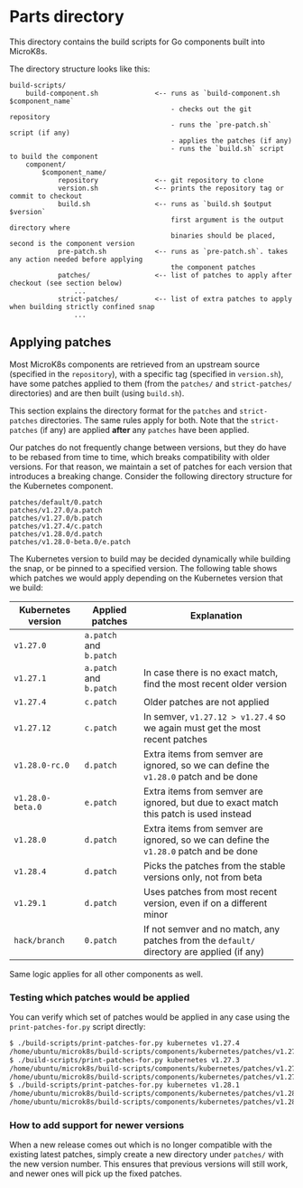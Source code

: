 # Parts directory

This directory contains the build scripts for Go components built into MicroK8s.

The directory structure looks like this:

```
build-scripts/
    build-component.sh              <-- runs as `build-component.sh $component_name`
                                        - checks out the git repository
                                        - runs the `pre-patch.sh` script (if any)
                                        - applies the patches (if any)
                                        - runs the `build.sh` script to build the component
    component/
        $component_name/
            repository              <-- git repository to clone
            version.sh              <-- prints the repository tag or commit to checkout
            build.sh                <-- runs as `build.sh $output $version`
                                        first argument is the output directory where
                                        binaries should be placed, second is the component version
            pre-patch.sh            <-- runs as `pre-patch.sh`. takes any action needed before applying
                                        the component patches
            patches/                <-- list of patches to apply after checkout (see section below)
                ...
            strict-patches/         <-- list of extra patches to apply when building strictly confined snap
                ...
```

## Applying patches

Most MicroK8s components are retrieved from an upstream source (specified in the `repository`), with a specific tag (specified in `version.sh`), have some patches applied to them (from the `patches/` and `strict-patches/` directories) and are then built (using `build.sh`).


This section explains the directory format for the `patches` and `strict-patches` directories. The same rules apply for both. Note that the `strict-patches` (if any) are applied **after** any `patches` have been applied.

Our patches do not frequently change between versions, but they do have to be rebased from time to time, which breaks compatibility with older versions. For that reason, we maintain a set of patches for each version that introduces a breaking change. Consider the following directory structure for the Kubernetes component.

```
patches/default/0.patch
patches/v1.27.0/a.patch
patches/v1.27.0/b.patch
patches/v1.27.4/c.patch
patches/v1.28.0/d.patch
patches/v1.28.0-beta.0/e.patch
```

The Kubernetes version to build may be decided dynamically while building the snap, or be pinned to a specified version. The following table shows which patches we would apply depending on the Kubernetes version that we build:

| Kubernetes version | Applied patches         | Explanation                                                                                |
| ------------------ | ----------------------- | ------------------------------------------------------------------------------------------ |
| `v1.27.0`          | `a.patch` and `b.patch` |                                                                                            |
| `v1.27.1`          | `a.patch` and `b.patch` | In case there is no exact match, find the most recent older version                        |
| `v1.27.4`          | `c.patch`               | Older patches are not applied                                                              |
| `v1.27.12`         | `c.patch`               | In semver, `v1.27.12 > v1.27.4` so we again must get the most recent patches               |
| `v1.28.0-rc.0`     | `d.patch`               | Extra items from semver are ignored, so we can define the `v1.28.0` patch and be done      |
| `v1.28.0-beta.0`   | `e.patch`               | Extra items from semver are ignored, but due to exact match this patch is used instead     |
| `v1.28.0`          | `d.patch`               | Extra items from semver are ignored, so we can define the `v1.28.0` patch and be done      |
| `v1.28.4`          | `d.patch`               | Picks the patches from the stable versions only, not from beta                             |
| `v1.29.1`          | `d.patch`               | Uses patches from most recent version, even if on a different minor                        |
| `hack/branch`      | `0.patch`               | If not semver and no match, any patches from the `default/` directory are applied (if any) |

Same logic applies for all other components as well.

### Testing which patches would be applied

You can verify which set of patches would be applied in any case using the `print-patches-for.py` script directly:

```bash
$ ./build-scripts/print-patches-for.py kubernetes v1.27.4
/home/ubuntu/microk8s/build-scripts/components/kubernetes/patches/v1.27.4/0000-Kubelite-integration.patch
$ ./build-scripts/print-patches-for.py kubernetes v1.27.3
/home/ubuntu/microk8s/build-scripts/components/kubernetes/patches/v1.27.0/0000-Kubelite-integration.patch
/home/ubuntu/microk8s/build-scripts/components/kubernetes/patches/v1.27.0/0001-Unix-socket-skip-validation-in-component-status.patch
$ ./build-scripts/print-patches-for.py kubernetes v1.28.1
/home/ubuntu/microk8s/build-scripts/components/kubernetes/patches/v1.28.0/0001-Set-log-reapply-handling-to-ignore-unchanged.patch
/home/ubuntu/microk8s/build-scripts/components/kubernetes/patches/v1.28.0/0000-Kubelite-integration.patch
```

### How to add support for newer versions

When a new release comes out which is no longer compatible with the existing latest patches, simply create a new directory under `patches/` with the new version number. This ensures that previous versions will still work, and newer ones will pick up the fixed patches.
